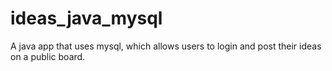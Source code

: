 # ideas_java_mysql
A java app that uses mysql, which allows users to login and post their ideas on a public board.  
